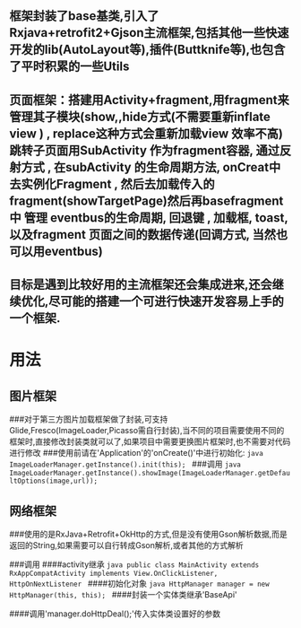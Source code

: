 ## 框架封装了base基类,引入了Rxjava+retrofit2+Gjson主流框架,包括其他一些快速开发的lib(AutoLayout等),插件(Buttknife等),也包含了平时积累的一些Utils

## 页面框架：搭建用Activity+fragment,用fragment来管理其子模块(show,,hide方式(不需要重新inflate view ) , replace这种方式会重新加载view 效率不高)跳转子页面用SubActivity 作为fragment容器,  通过反射方式 , 在subActivity 的生命周期方法, onCreat中去实例化Fragment , 然后去加载传入的fragment(showTargetPage)然后再basefragment中 管理 eventbus的生命周期, 回退键 , 加载框, toast, 以及fragment 页面之间的数据传递(回调方式, 当然也可以用eventbus)

## 目标是遇到比较好用的主流框架还会集成进来,还会继续优化,尽可能的搭建一个可进行快速开发容易上手的一个框架.


# 用法

## 图片框架
###对于第三方图片加载框架做了封装,可支持Glide,Fresco(ImageLoader,Picasso需自行封装),当不同的项目需要使用不同的框架时,直接修改封装类就可以了,如果项目中需要更换图片框架时,也不需要对代码进行修改
###使用前请在'Application'的'onCreate()'中进行初始化:
    ```java
    	ImageLoaderManager.getInstance().init(this);
    ```
###调用
    ```java
    	ImageLoaderManager.getInstance().showImage(ImageLoaderManager.getDefaultOptions(image,url));
    ```
## 网络框架
###使用的是RxJava+Retrofit+OkHttp的方式,但是没有使用Gson解析数据,而是返回的String,如果需要可以自行转成Gson解析,或者其他的方式解析

###调用
####activity继承
     ```java
     public class MainActivity extends RxAppCompatActivity implements View.OnClickListener, HttpOnNextListener
     ```
####初始化对象
     ```java
     HttpManager manager = new HttpManager(this, this);
     ```
####封装一个实体类继承'BaseApi'

####调用'manager.doHttpDeal();'传入实体类设置好的参数